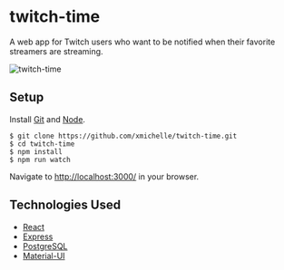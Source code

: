 # twitch-time
A web app for Twitch users who want to be notified when their favorite streamers are streaming.

![twitch-time](https://user-images.githubusercontent.com/29046211/29437066-81792c86-8363-11e7-81f8-4a63d1bcf71c.gif)

## Setup
Install [Git](https://git-scm.com/) and [Node](https://nodejs.org/en/).

    $ git clone https://github.com/xmichelle/twitch-time.git
    $ cd twitch-time
    $ npm install
    $ npm run watch

Navigate to [http://localhost:3000/](http://localhost:3000/) in your browser.

## Technologies Used
  * [React](https://facebook.github.io/react/)
  * [Express](https://expressjs.com/)
  * [PostgreSQL](https://www.postgresql.org/)
  * [Material-UI](http://www.material-ui.com/#/)
